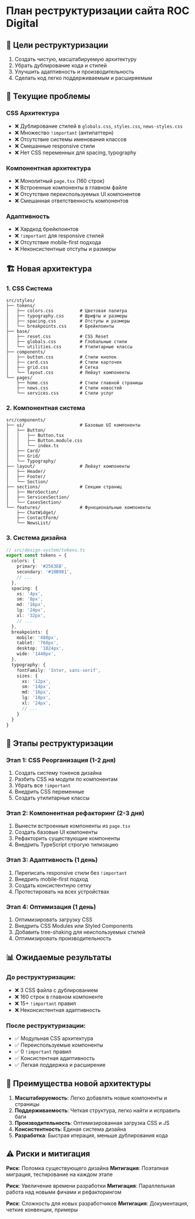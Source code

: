 # План реструктуризации сайта ROC Digital

## 🎯 Цели реструктуризации
1. Создать чистую, масштабируемую архитектуру
2. Убрать дублирование кода и стилей
3. Улучшить адаптивность и производительность
4. Сделать код легко поддерживаемым и расширяемым

## 🚨 Текущие проблемы

### CSS Архитектура
- ❌ Дублирование стилей в `globals.css`, `styles.css`, `news-styles.css`
- ❌ Множество `!important` (антипаттерн)
- ❌ Отсутствие системы именования классов
- ❌ Смешанные responsive стили
- ❌ Нет CSS переменных для spacing, typography

### Компонентная архитектура
- ❌ Монолитный `page.tsx` (160 строк)
- ❌ Встроенные компоненты в главном файле
- ❌ Отсутствие переиспользуемых UI компонентов
- ❌ Смешанная ответственность компонентов

### Адаптивность
- ❌ Хардкод брейкпоинтов
- ❌ `!important` для responsive стилей
- ❌ Отсутствие mobile-first подхода
- ❌ Неконсистентные отступы и размеры

## 🏗️ Новая архитектура

### 1. CSS Система
```
src/styles/
├── tokens/
│   ├── colors.css          # Цветовая палитра
│   ├── typography.css      # Шрифты и размеры
│   ├── spacing.css         # Отступы и размеры
│   └── breakpoints.css     # Брейкпоинты
├── base/
│   ├── reset.css           # CSS Reset
│   ├── globals.css         # Глобальные стили
│   └── utilities.css       # Утилитарные классы
├── components/
│   ├── button.css          # Стили кнопок
│   ├── card.css            # Стили карточек
│   ├── grid.css            # Сетка
│   └── layout.css          # Лейаут компоненты
└── pages/
    ├── home.css            # Стили главной страницы
    ├── news.css            # Стили новостей
    └── services.css        # Стили услуг
```

### 2. Компонентная система
```
src/components/
├── ui/                     # Базовые UI компоненты
│   ├── Button/
│   │   ├── Button.tsx
│   │   ├── Button.module.css
│   │   └── index.ts
│   ├── Card/
│   ├── Grid/
│   └── Typography/
├── layout/                 # Лейаут компоненты
│   ├── Header/
│   ├── Footer/
│   └── Section/
├── sections/               # Секции страниц
│   ├── HeroSection/
│   ├── ServicesSection/
│   └── CasesSection/
└── features/               # Функциональные компоненты
    ├── ChatWidget/
    ├── ContactForm/
    └── NewsList/
```

### 3. Система дизайна
```typescript
// src/design-system/tokens.ts
export const tokens = {
  colors: {
    primary: '#2563EB',
    secondary: '#10B981',
    // ...
  },
  spacing: {
    xs: '4px',
    sm: '8px',
    md: '16px',
    lg: '24px',
    xl: '32px',
    // ...
  },
  breakpoints: {
    mobile: '480px',
    tablet: '768px',
    desktop: '1024px',
    wide: '1440px',
  },
  typography: {
    fontFamily: 'Inter, sans-serif',
    sizes: {
      xs: '12px',
      sm: '14px',
      md: '16px',
      lg: '18px',
      xl: '24px',
      // ...
    }
  }
}
```

## 🔧 Этапы реструктуризации

### Этап 1: CSS Реорганизация (1-2 дня)
1. Создать систему токенов дизайна
2. Разбить CSS на модули по компонентам
3. Убрать все `!important`
4. Внедрить CSS переменные
5. Создать утилитарные классы

### Этап 2: Компонентная рефакторинг (2-3 дня)
1. Вынести встроенные компоненты из `page.tsx`
2. Создать базовые UI компоненты
3. Рефакторить существующие компоненты
4. Внедрить TypeScript строгую типизацию

### Этап 3: Адаптивность (1 день)
1. Переписать responsive стили без `!important`
2. Внедрить mobile-first подход
3. Создать консистентную сетку
4. Протестировать на всех устройствах

### Этап 4: Оптимизация (1 день)
1. Оптимизировать загрузку CSS
2. Внедрить CSS Modules или Styled Components
3. Добавить tree-shaking для неиспользуемых стилей
4. Оптимизировать производительность

## 📊 Ожидаемые результаты

### До реструктуризации:
- ❌ 3 CSS файла с дублированием
- ❌ 160 строк в главном компоненте
- ❌ 15+ `!important` правил
- ❌ Неконсистентная адаптивность

### После реструктуризации:
- ✅ Модульная CSS архитектура
- ✅ Переиспользуемые компоненты
- ✅ 0 `!important` правил
- ✅ Консистентная адаптивность
- ✅ Легкая поддержка и расширение

## 🚀 Преимущества новой архитектуры

1. **Масштабируемость**: Легко добавлять новые компоненты и страницы
2. **Поддерживаемость**: Четкая структура, легко найти и исправить баги
3. **Производительность**: Оптимизированная загрузка CSS и JS
4. **Консистентность**: Единая система дизайна
5. **Разработка**: Быстрая итерация, меньше дублирования кода

## ⚠️ Риски и митигация

**Риск**: Поломка существующего дизайна
**Митигация**: Поэтапная миграция, тестирование на каждом этапе

**Риск**: Увеличение времени разработки
**Митигация**: Параллельная работа над новыми фичами и рефакторингом

**Риск**: Сложность для новых разработчиков
**Митигация**: Документация, четкие конвенции, примеры
